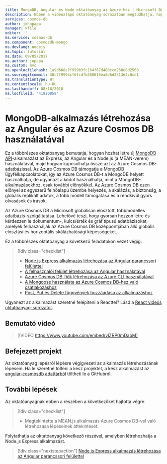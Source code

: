 ```yaml
---
title: MongoDB, Angular és Node oktatóanyag az Azure-hoz | Microsoft Docs
description: Ebben a videoalapú oktatóanyag-sorozatban megtudhatja, hogyan hozhat létre MongoDB-alkalmazásokat Azure Cosmos DB adatbázison Angular és Node használatával a MongoDB-hez használt API-kkal.
services: cosmos-db
author: johnpapa
manager: kfile
editor: ''
ms.service: cosmos-db
ms.component: cosmosdb-mongo
ms.devlang: nodejs
ms.topic: tutorial
ms.date: 09/05/2017
ms.author: jopapa
ms.custom: mvc
ms.openlocfilehash: 1a9d608e7f959b3fc164f87d408ccd268e8d2568
ms.sourcegitcommit: 30c7f9994cf6fcdfb580616ea8d6d251364c0cd1
ms.translationtype: HT
ms.contentlocale: hu-HU
ms.lasthandoff: 08/18/2018
ms.locfileid: "41920859"
---
```

# <a name="create-a-mongodb-app-with-angular-and-azure-cosmos-db"></a>MongoDB-alkalmazás létrehozása az Angular és az Azure Cosmos DB használatával 

Ez a többrészes oktatóanyag bemutatja, hogyan hozhat létre új [MongoDB API](mongodb-introduction.md)-alkalmazást az Express, az Angular és a Node.js (a MEAN-verem) használatával, majd hogyan kapcsolhatja össze azt az Azure Cosmos DB-adatbázissal. Az Azure Cosmos DB támogatja a MongoDB ügyfélkapcsolatokat, így az Azure Cosmos DB-t a MongoDB helyett használhatja, de ugyanazt a kódot használhatja, mint a MongoDB-alkalmazásokhoz, csak további előnyökkel. Az Azure Cosmos DB ezen előnyei az egyszerű felhőalapú üzembe helyezés, a skálázás, a biztonság, a globális replikált adatok, a több modell támogatása és a rendkívül gyors olvasások és írások. 

Az Azure Cosmos DB a Microsoft globálisan elosztott, többmodelles adatbázis-szolgáltatása. Lehetővé teszi, hogy gyorsan hozzon létre és kérdezzen le dokumentum-, kulcs/érték és gráf típusú adatbázisokat, amelyek felhasználják az Azure Cosmos DB középpontjában álló globális elosztási és horizontális skálázhatósági képességeket. 

Ez a többrészes oktatóanyag a következő feladatokon vezet végig:

> [!div class="checklist"]
> * [Node.js Express alkalmazás létrehozása az Angular parancssori felülettel](tutorial-develop-mongodb-nodejs-part2.md)
> * [A felhasználói felület létrehozása az Angular használatával](tutorial-develop-mongodb-nodejs-part3.md)
> * [Azure Cosmos DB-fiók létrehozása az Azure CLI használatával](tutorial-develop-mongodb-nodejs-part4.md) 
> * [A Mongoose használata az Azure Cosmos DB-hez való csatlakozáshoz](tutorial-develop-mongodb-nodejs-part5.md)
> * [Post, Put és Delete függvények hozzáadása az alkalmazáshoz](tutorial-develop-mongodb-nodejs-part6.md)

Ugyanezt az alkalmazást szeretné felépíteni a Reacttel? Lásd a [React videós oktatóanyag-sorozatot](tutorial-develop-mongodb-react.md).

## <a name="video-walkthrough"></a>Bemutató videó

> [!VIDEO https://www.youtube.com/embed/vlZRP0mDabM]

## <a name="finished-project"></a>Befejezett projekt 

Az oktatóanyag lépésről lépésre végigvezeti az alkalmazás létrehozásának lépésein. Ha le szeretné tölteni a kész projektet, a kész alkalmazást az [angular-cosmosdb adattárból](https://github.com/Azure-Samples/angular-cosmosdb) töltheti le a GitHubról.

## <a name="next-steps"></a>További lépések

Az oktatóanyagnak ebben a részében a következőket hajtotta végre:

> [!div class="checklist"]
> * Megtekintette a MEAN.js alkalmazás Azure Cosmos DB-vel való létrehozása lépéseinek áttekintését. 

Folytathatja az oktatóanyag következő részével, amelyben létrehozhatja a Node.js Express alkalmazást.

> [!div class="nextstepaction"]
> [Node.js Express alkalmazás létrehozása az Angular parancssori felülettel](tutorial-develop-mongodb-nodejs-part2.md)
